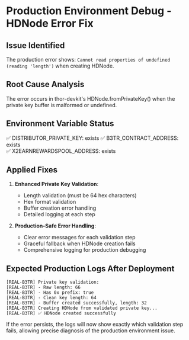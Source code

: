 # Production Environment Debug - HDNode Error Fix

## Issue Identified
The production error shows: `Cannot read properties of undefined (reading 'length')` when creating HDNode.

## Root Cause Analysis
The error occurs in thor-devkit's HDNode.fromPrivateKey() when the private key buffer is malformed or undefined.

## Environment Variable Status
✅ DISTRIBUTOR_PRIVATE_KEY: exists
✅ B3TR_CONTRACT_ADDRESS: exists  
✅ X2EARNREWARDSPOOL_ADDRESS: exists

## Applied Fixes
1. **Enhanced Private Key Validation**:
   - Length validation (must be 64 hex characters)
   - Hex format validation
   - Buffer creation error handling
   - Detailed logging at each step

2. **Production-Safe Error Handling**:
   - Clear error messages for each validation step
   - Graceful fallback when HDNode creation fails
   - Comprehensive logging for production debugging

## Expected Production Logs After Deployment
```
[REAL-B3TR] Private key validation:
[REAL-B3TR] - Raw length: 66
[REAL-B3TR] - Has 0x prefix: true
[REAL-B3TR] - Clean key length: 64
[REAL-B3TR] - Buffer created successfully, length: 32
[REAL-B3TR] Creating HDNode from validated private key...
[REAL-B3TR] ✅ HDNode created successfully
```

If the error persists, the logs will now show exactly which validation step fails, allowing precise diagnosis of the production environment issue.